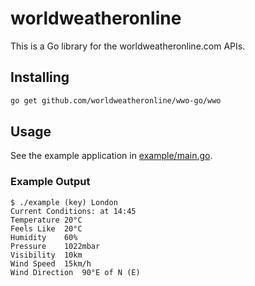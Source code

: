 # worldweatheronline

This is a Go library for the worldweatheronline.com APIs.

## Installing

```sh
go get github.com/worldweatheronline/wwo-go/wwo
```

## Usage

See the example application in [example/main.go](https://github.com/WorldWeatherOnline/wwo-go/blob/master/example/main.go).

### Example Output

```
$ ./example (key) London
Current Conditions: at 14:45
Temperature	20°C
Feels Like	20°C
Humidity	60%
Pressure	1022mbar
Visibility	10km
Wind Speed	15km/h
Wind Direction	90°E of N (E)
```

